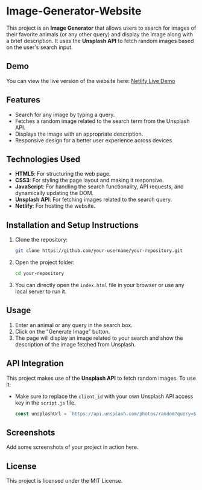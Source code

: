 # Image-Generator-Website

This project is an **Image Generator** that allows users to search for images of their favorite animals (or any other query) and display the image along with a brief description. It uses the **Unsplash API** to fetch random images based on the user's search input.

## Demo
You can view the live version of the website here: [Netlify Live Demo](https://your-netlify-link-here)

## Features
- Search for any image by typing a query.
- Fetches a random image related to the search term from the Unsplash API.
- Displays the image with an appropriate description.
- Responsive design for a better user experience across devices.

## Technologies Used
- **HTML5**: For structuring the web page.
- **CSS3**: For styling the page layout and making it responsive.
- **JavaScript**: For handling the search functionality, API requests, and dynamically updating the DOM.
- **Unsplash API**: For fetching images related to the search query.
- **Netlify**: For hosting the website.

## Installation and Setup Instructions

1. Clone the repository:

   ```bash
   git clone https://github.com/your-username/your-repository.git
   ```

2. Open the project folder:

   ```bash
   cd your-repository
   ```

3. You can directly open the `index.html` file in your browser or use any local server to run it.

## Usage
1. Enter an animal or any query in the search box.
2. Click on the "Generate Image" button.
3. The page will display an image related to your search and show the description of the image fetched from Unsplash.

## API Integration
This project makes use of the **Unsplash API** to fetch random images. To use it:
- Make sure to replace the `client_id` with your own Unsplash API access key in the `script.js` file.

   ```js
   const unsplashUrl = `https://api.unsplash.com/photos/random?query=${query}&client_id=your-access-key`;
   ```

## Screenshots
Add some screenshots of your project in action here.

## License
This project is licensed under the MIT License.
